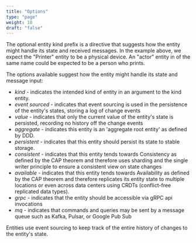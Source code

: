 ```yaml
---
title: "Options"
type: "page"
weight: 10
draft: "false"
---
```


The optional entity kind prefix is a directive that suggests how the entity
might handle its state and received messages. In the example above, we
expect the "Printer" entity to be a physical device. An "actor" entity in
of the same name could be expected to be a person who prints.

The options available suggest how the entity might handle its state and
message input:
* _kind_ - indicates the intended kind of entity in an argument to the kind entity.
* _event sourced_ - indicates that event sourcing is used in the persistence of the entity's states,
  storing a log of change events
* _value_ - indicates that only the current value of the entity's state is persisted, recording no history off the change events
* _aggregate_ - indicates this entity is an 'aggregate root entity' as defined by DDD.
* _persistent_ - indicates that this entity should persist its state to stable storage.
* _consistent_ - indicates that this entity tends towards Consistency as defined by the CAP theorem and therefore uses sharding and the single writer principle to
  ensure a consistent view on state changes 
* _available_ - indicates that this entity tends towards Availability as defined by the CAP theorem and therefore replicates its entity state to multiple locations or
  even across data centers using CRDTs (conflict-free replicated data types).
* _grpc_ - indicates that the entity should be accessible via gRPC api invocations
* _mq_ - indicates that commands and queries may be sent by a message queue such as Kafka, Pulsar, or Google Pub Sub

Entities use
event sourcing to keep track of the entire history of changes to the entity's
state.